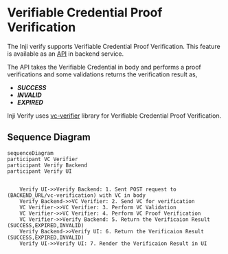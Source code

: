 # Verifiable Credential Proof Verification

The Inji verify supports Verifiable Credential Proof Verification. This feature is available as an [API](https://mosip.stoplight.io/docs/inji-verify/branches/main/1r4yxmahkmbm9-get-the-submitted-vc-verified) in backend service.

The API takes the Verifiable Credential in body and performs a proof verifications and some validations returns the verification result as,

- **_SUCCESS_**
- **_INVALID_**
- **_EXPIRED_**

Inji Verify uses [vc-verifier](https://github.com/mosip/vc-verifier/tree/master/vc-verifier/kotlin) library for Verifiable Credential Proof Verification.

## Sequence Diagram

```mermaid
sequenceDiagram
participant VC Verifier
participant Verify Backend
participant Verify UI


    Verify UI->>Verify Backend: 1. Sent POST request to (BACKEND_URL/vc-verification) with VC in body
    Verify Backend->>VC Verifier: 2. Send VC for verification
    VC Verifier->>VC Verifier: 3. Perform VC Validation
    VC Verifier->>VC Verifier: 4. Perform VC Proof Verification
    VC Verifier->>Verify Backend: 5. Return the Verificaion Result (SUCCESS,EXPIRED,INVALID)
    Verify Backend->>Verify UI: 6. Return the Verificaion Result (SUCCESS,EXPIRED,INVALID)
    Verify UI->>Verify UI: 7. Render the Verificaion Result in UI
```
